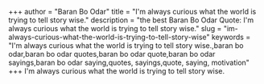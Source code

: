 +++
author = "Baran Bo Odar"
title = "I'm always curious what the world is trying to tell story wise."
description = "the best Baran Bo Odar Quote: I'm always curious what the world is trying to tell story wise."
slug = "im-always-curious-what-the-world-is-trying-to-tell-story-wise"
keywords = "I'm always curious what the world is trying to tell story wise.,baran bo odar,baran bo odar quotes,baran bo odar quote,baran bo odar sayings,baran bo odar saying,quotes, sayings,quote, saying, motivation"
+++
I'm always curious what the world is trying to tell story wise.
